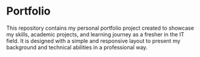 # Portfolio
This repository contains my personal portfolio project created to showcase my skills, academic projects, and learning journey as a fresher in the IT field. It is designed with a simple and responsive layout to present my background and technical abilities in a professional way.
